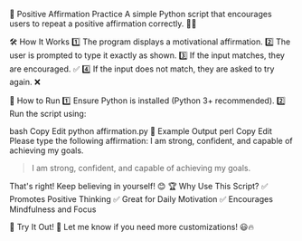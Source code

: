 🌟 Positive Affirmation Practice
A simple Python script that encourages users to repeat a positive affirmation correctly. 💪✨

🛠 How It Works
1️⃣ The program displays a motivational affirmation.
2️⃣ The user is prompted to type it exactly as shown.
3️⃣ If the input matches, they are encouraged. ✅
4️⃣ If the input does not match, they are asked to try again. ❌

🚀 How to Run
1️⃣ Ensure Python is installed (Python 3+ recommended).
2️⃣ Run the script using:

bash
Copy
Edit
python affirmation.py
📌 Example Output
perl
Copy
Edit
Please type the following affirmation: 
I am strong, confident, and capable of achieving my goals.
> I am strong, confident, and capable of achieving my goals.

That's right! Keep believing in yourself! 😊
🏆 Why Use This Script?
✅ Promotes Positive Thinking
✅ Great for Daily Motivation
✅ Encourages Mindfulness and Focus

🎯 Try It Out! 🚀
Let me know if you need more customizations! 😃🔥







